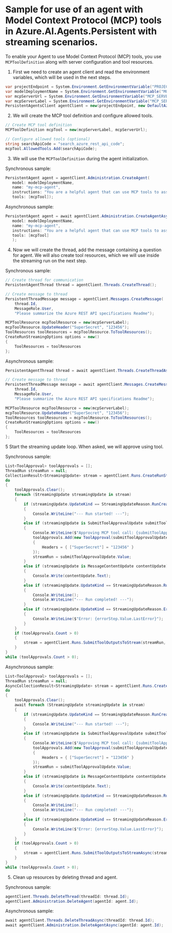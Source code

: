 # Sample for use of an agent with Model Context Protocol (MCP) tools in Azure.AI.Agents.Persistent with streaming scenarios.

To enable your Agent to use Model Context Protocol (MCP) tools, you use `MCPToolDefinition` along with server configuration and tool resources.
1. First we need to create an agent client and read the environment variables, which will be used in the next steps.

```C# Snippet:AgentsMCPStreaming_CreateProject
var projectEndpoint = System.Environment.GetEnvironmentVariable("PROJECT_ENDPOINT");
var modelDeploymentName = System.Environment.GetEnvironmentVariable("MODEL_DEPLOYMENT_NAME");
var mcpServerUrl = System.Environment.GetEnvironmentVariable("MCP_SERVER_URL");
var mcpServerLabel = System.Environment.GetEnvironmentVariable("MCP_SERVER_LABEL");
PersistentAgentsClient agentClient = new(projectEndpoint, new DefaultAzureCredential());
```

2. We will create the MCP tool definition and configure allowed tools.

```C# Snippet:AgentsMCPStreamingAsync_CreateMCPTool
// Create MCP tool definition
MCPToolDefinition mcpTool = new(mcpServerLabel, mcpServerUrl);

// Configure allowed tools (optional)
string searchApiCode = "search_azure_rest_api_code";
mcpTool.AllowedTools.Add(searchApiCode);
```

3. We will use the `MCPToolDefinition` during the agent initialization.

Synchronous sample:
```C# Snippet:AgentsMCPStreaming_CreateAgent
PersistentAgent agent = agentClient.Administration.CreateAgent(
   model: modelDeploymentName,
   name: "my-mcp-agent",
   instructions: "You are a helpful agent that can use MCP tools to assist users. Use the available MCP tools to answer questions and perform tasks.",
   tools: [mcpTool]);
```

Asynchronous sample:
```C# Snippet:AgentsMCPStreamingAsync_CreateAgent
PersistentAgent agent = await agentClient.Administration.CreateAgentAsync(
   model: modelDeploymentName,
   name: "my-mcp-agent",
   instructions: "You are a helpful agent that can use MCP tools to assist users. Use the available MCP tools to answer questions and perform tasks.",
   tools: [mcpTool]
   );
```

4. Now we will create the thread, add the message containing a question for agent. We will also create tool resources, which we will use inside the streaming run on the next step.

Synchronous sample:
```C# Snippet:AgentsMCPStreaming_CreateThreadMessage
// Create thread for communication
PersistentAgentThread thread = agentClient.Threads.CreateThread();

// Create message to thread
PersistentThreadMessage message = agentClient.Messages.CreateMessage(
    thread.Id,
    MessageRole.User,
    "Please summarize the Azure REST API specifications Readme");

MCPToolResource mcpToolResource = new(mcpServerLabel);
mcpToolResource.UpdateHeader("SuperSecret", "123456");
ToolResources toolResources = mcpToolResource.ToToolResources();
CreateRunStreamingOptions options = new()
{
    ToolResources = toolResources
};
```

Asynchronous sample:
```C# Snippet:AgentsMCPStreamingAsync_CreateThreadMessage
PersistentAgentThread thread = await agentClient.Threads.CreateThreadAsync();

// Create message to thread
PersistentThreadMessage message = await agentClient.Messages.CreateMessageAsync(
    thread.Id,
    MessageRole.User,
    "Please summarize the Azure REST API specifications Readme");

MCPToolResource mcpToolResource = new(mcpServerLabel);
mcpToolResource.UpdateHeader("SuperSecret", "123456");
ToolResources toolResources = mcpToolResource.ToToolResources();
CreateRunStreamingOptions options = new()
{
    ToolResources = toolResources
};
```

5 Start the streaming update loop. When asked, we will approve using tool.

Synchronous sample:
```C# Snippet:AgentsMCPStreaming_UpdateCycle
List<ToolApproval> toolApprovals = [];
ThreadRun streamRun = null;
CollectionResult<StreamingUpdate> stream = agentClient.Runs.CreateRunStreaming(thread.Id, agent.Id, options: options);
do
{
    toolApprovals.Clear();
    foreach (StreamingUpdate streamingUpdate in stream)
    {
        if (streamingUpdate.UpdateKind == StreamingUpdateReason.RunCreated)
        {
            Console.WriteLine("--- Run started! ---");
        }
        else if (streamingUpdate is SubmitToolApprovalUpdate submitToolApprovalUpdate)
        {
            Console.WriteLine($"Approving MCP tool call: {submitToolApprovalUpdate.Name}, Arguments: {submitToolApprovalUpdate.Arguments}");
            toolApprovals.Add(new ToolApproval(submitToolApprovalUpdate.ToolCallId, approve: true)
            {
                Headers = { ["SuperSecret"] = "123456" }
            });
            streamRun = submitToolApprovalUpdate.Value;
        }
        else if (streamingUpdate is MessageContentUpdate contentUpdate)
        {
            Console.Write(contentUpdate.Text);
        }
        else if (streamingUpdate.UpdateKind == StreamingUpdateReason.RunCompleted)
        {
            Console.WriteLine();
            Console.WriteLine("--- Run completed! ---");
        }
        else if (streamingUpdate.UpdateKind == StreamingUpdateReason.Error && streamingUpdate is RunUpdate errorStep)
        {
            Console.WriteLine($"Error: {errorStep.Value.LastError}");
        }
    }
    if (toolApprovals.Count > 0)
    {
        stream = agentClient.Runs.SubmitToolOutputsToStream(streamRun, toolOutputs: [], toolApprovals: toolApprovals);
    }
}
while (toolApprovals.Count > 0);
```

Asynchronous sample:
```C# Snippet:AgentsMCPStreamingAsync_UpdateCycle
List<ToolApproval> toolApprovals = [];
ThreadRun streamRun = null;
AsyncCollectionResult<StreamingUpdate> stream = agentClient.Runs.CreateRunStreamingAsync(thread.Id, agent.Id, options: options);
do
{
    toolApprovals.Clear();
    await foreach (StreamingUpdate streamingUpdate in stream)
    {
        if (streamingUpdate.UpdateKind == StreamingUpdateReason.RunCreated)
        {
            Console.WriteLine("--- Run started! ---");
        }
        else if (streamingUpdate is SubmitToolApprovalUpdate submitToolApprovalUpdate)
        {
            Console.WriteLine($"Approving MCP tool call: {submitToolApprovalUpdate.Name}, Arguments: {submitToolApprovalUpdate.Arguments}");
            toolApprovals.Add(new ToolApproval(submitToolApprovalUpdate.ToolCallId, approve: true)
            {
                Headers = { ["SuperSecret"] = "123456" }
            });
            streamRun = submitToolApprovalUpdate.Value;
        }
        else if (streamingUpdate is MessageContentUpdate contentUpdate)
        {
            Console.Write(contentUpdate.Text);
        }
        else if (streamingUpdate.UpdateKind == StreamingUpdateReason.RunCompleted)
        {
            Console.WriteLine();
            Console.WriteLine("--- Run completed! ---");
        }
        else if (streamingUpdate.UpdateKind == StreamingUpdateReason.Error && streamingUpdate is RunUpdate errorStep)
        {
            Console.WriteLine($"Error: {errorStep.Value.LastError}");
        }
    }
    if (toolApprovals.Count > 0)
    {
        stream = agentClient.Runs.SubmitToolOutputsToStreamAsync(streamRun, toolOutputs: [], toolApprovals: toolApprovals);
    }
}
while (toolApprovals.Count > 0);
```

5. Clean up resources by deleting thread and agent.

Synchronous sample:
```C# Snippet:AgentsMCPStreamingCleanup
agentClient.Threads.DeleteThread(threadId: thread.Id);
agentClient.Administration.DeleteAgent(agentId: agent.Id);
```

Asynchronous sample:
```C# Snippet:AgentsMCPStreamingCleanupAsync
await agentClient.Threads.DeleteThreadAsync(threadId: thread.Id);
await agentClient.Administration.DeleteAgentAsync(agentId: agent.Id);
```
